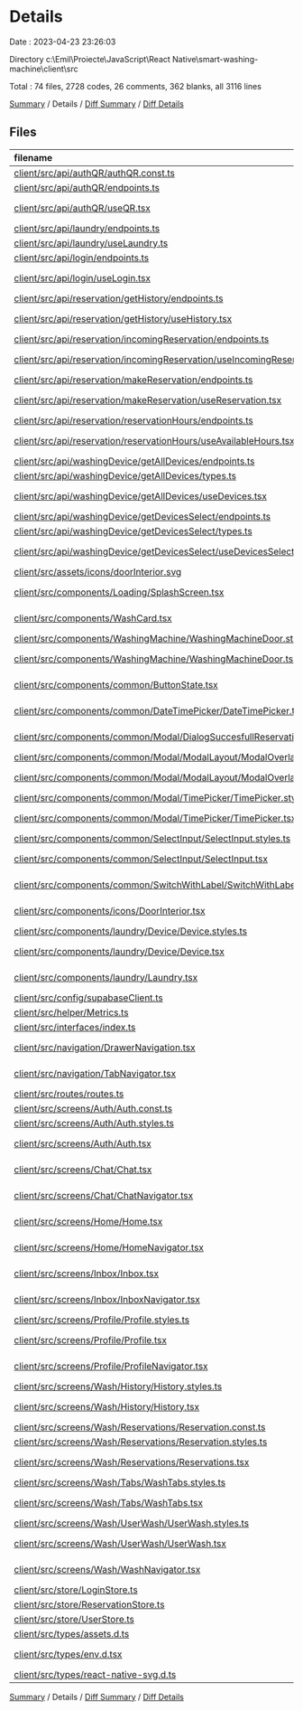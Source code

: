 # Details

Date : 2023-04-23 23:26:03

Directory c:\\Emil\\Proiecte\\JavaScript\\React Native\\smart-washing-machine\\client\\src

Total : 74 files,  2728 codes, 26 comments, 362 blanks, all 3116 lines

[Summary](results.md) / Details / [Diff Summary](diff.md) / [Diff Details](diff-details.md)

## Files
| filename | language | code | comment | blank | total |
| :--- | :--- | ---: | ---: | ---: | ---: |
| [client/src/api/authQR/authQR.const.ts](/client/src/api/authQR/authQR.const.ts) | TypeScript | 5 | 0 | 1 | 6 |
| [client/src/api/authQR/endpoints.ts](/client/src/api/authQR/endpoints.ts) | TypeScript | 26 | 0 | 3 | 29 |
| [client/src/api/authQR/useQR.tsx](/client/src/api/authQR/useQR.tsx) | TypeScript React | 17 | 0 | 2 | 19 |
| [client/src/api/laundry/endpoints.ts](/client/src/api/laundry/endpoints.ts) | TypeScript | 15 | 0 | 4 | 19 |
| [client/src/api/laundry/useLaundry.ts](/client/src/api/laundry/useLaundry.ts) | TypeScript | 26 | 0 | 5 | 31 |
| [client/src/api/login/endpoints.ts](/client/src/api/login/endpoints.ts) | TypeScript | 18 | 0 | 5 | 23 |
| [client/src/api/login/useLogin.tsx](/client/src/api/login/useLogin.tsx) | TypeScript React | 17 | 0 | 2 | 19 |
| [client/src/api/reservation/getHistory/endpoints.ts](/client/src/api/reservation/getHistory/endpoints.ts) | TypeScript | 16 | 0 | 4 | 20 |
| [client/src/api/reservation/getHistory/useHistory.tsx](/client/src/api/reservation/getHistory/useHistory.tsx) | TypeScript React | 21 | 0 | 2 | 23 |
| [client/src/api/reservation/incomingReservation/endpoints.ts](/client/src/api/reservation/incomingReservation/endpoints.ts) | TypeScript | 22 | 0 | 3 | 25 |
| [client/src/api/reservation/incomingReservation/useIncomingReservation.tsx](/client/src/api/reservation/incomingReservation/useIncomingReservation.tsx) | TypeScript React | 13 | 0 | 1 | 14 |
| [client/src/api/reservation/makeReservation/endpoints.ts](/client/src/api/reservation/makeReservation/endpoints.ts) | TypeScript | 16 | 1 | 4 | 21 |
| [client/src/api/reservation/makeReservation/useReservation.tsx](/client/src/api/reservation/makeReservation/useReservation.tsx) | TypeScript React | 19 | 0 | 3 | 22 |
| [client/src/api/reservation/reservationHours/endpoints.ts](/client/src/api/reservation/reservationHours/endpoints.ts) | TypeScript | 16 | 0 | 3 | 19 |
| [client/src/api/reservation/reservationHours/useAvailableHours.tsx](/client/src/api/reservation/reservationHours/useAvailableHours.tsx) | TypeScript React | 33 | 0 | 4 | 37 |
| [client/src/api/washingDevice/getAllDevices/endpoints.ts](/client/src/api/washingDevice/getAllDevices/endpoints.ts) | TypeScript | 18 | 0 | 4 | 22 |
| [client/src/api/washingDevice/getAllDevices/types.ts](/client/src/api/washingDevice/getAllDevices/types.ts) | TypeScript | 14 | 0 | 0 | 14 |
| [client/src/api/washingDevice/getAllDevices/useDevices.tsx](/client/src/api/washingDevice/getAllDevices/useDevices.tsx) | TypeScript React | 12 | 1 | 3 | 16 |
| [client/src/api/washingDevice/getDevicesSelect/endpoints.ts](/client/src/api/washingDevice/getDevicesSelect/endpoints.ts) | TypeScript | 17 | 0 | 4 | 21 |
| [client/src/api/washingDevice/getDevicesSelect/types.ts](/client/src/api/washingDevice/getDevicesSelect/types.ts) | TypeScript | 10 | 0 | 2 | 12 |
| [client/src/api/washingDevice/getDevicesSelect/useDevicesSelect.tsx](/client/src/api/washingDevice/getDevicesSelect/useDevicesSelect.tsx) | TypeScript React | 28 | 0 | 2 | 30 |
| [client/src/assets/icons/doorInterior.svg](/client/src/assets/icons/doorInterior.svg) | XML | 13 | 0 | 1 | 14 |
| [client/src/components/Loading/SplashScreen.tsx](/client/src/components/Loading/SplashScreen.tsx) | TypeScript React | 25 | 0 | 3 | 28 |
| [client/src/components/WashCard.tsx](/client/src/components/WashCard.tsx) | TypeScript React | 41 | 0 | 6 | 47 |
| [client/src/components/WashingMachine/WashingMachineDoor.styles.ts](/client/src/components/WashingMachine/WashingMachineDoor.styles.ts) | TypeScript | 21 | 0 | 3 | 24 |
| [client/src/components/WashingMachine/WashingMachineDoor.tsx](/client/src/components/WashingMachine/WashingMachineDoor.tsx) | TypeScript React | 25 | 0 | 4 | 29 |
| [client/src/components/common/ButtonState.tsx](/client/src/components/common/ButtonState.tsx) | TypeScript React | 30 | 0 | 4 | 34 |
| [client/src/components/common/DateTimePicker/DateTimePicker.tsx](/client/src/components/common/DateTimePicker/DateTimePicker.tsx) | TypeScript React | 34 | 1 | 8 | 43 |
| [client/src/components/common/Modal/DialogSuccesfullReservation/SuccessfulReservation.tsx](/client/src/components/common/Modal/DialogSuccesfullReservation/SuccessfulReservation.tsx) | TypeScript React | 70 | 3 | 13 | 86 |
| [client/src/components/common/Modal/ModalLayout/ModalOverlay.styles.ts](/client/src/components/common/Modal/ModalLayout/ModalOverlay.styles.ts) | TypeScript | 5 | 0 | 1 | 6 |
| [client/src/components/common/Modal/ModalLayout/ModalOverlay.tsx](/client/src/components/common/Modal/ModalLayout/ModalOverlay.tsx) | TypeScript React | 48 | 0 | 3 | 51 |
| [client/src/components/common/Modal/TimePicker/TimePicker.styles.ts](/client/src/components/common/Modal/TimePicker/TimePicker.styles.ts) | TypeScript | 23 | 1 | 4 | 28 |
| [client/src/components/common/Modal/TimePicker/TimePicker.tsx](/client/src/components/common/Modal/TimePicker/TimePicker.tsx) | TypeScript React | 194 | 4 | 16 | 214 |
| [client/src/components/common/SelectInput/SelectInput.styles.ts](/client/src/components/common/SelectInput/SelectInput.styles.ts) | TypeScript | 5 | 0 | 1 | 6 |
| [client/src/components/common/SelectInput/SelectInput.tsx](/client/src/components/common/SelectInput/SelectInput.tsx) | TypeScript React | 95 | 0 | 11 | 106 |
| [client/src/components/common/SwitchWithLabel/SwitchWithLabel.tsx](/client/src/components/common/SwitchWithLabel/SwitchWithLabel.tsx) | TypeScript React | 36 | 0 | 6 | 42 |
| [client/src/components/icons/DoorInterior.tsx](/client/src/components/icons/DoorInterior.tsx) | TypeScript React | 30 | 0 | 2 | 32 |
| [client/src/components/laundry/Device/Device.styles.ts](/client/src/components/laundry/Device/Device.styles.ts) | TypeScript | 15 | 0 | 3 | 18 |
| [client/src/components/laundry/Device/Device.tsx](/client/src/components/laundry/Device/Device.tsx) | TypeScript React | 111 | 1 | 10 | 122 |
| [client/src/components/laundry/Laundry.tsx](/client/src/components/laundry/Laundry.tsx) | TypeScript React | 54 | 0 | 7 | 61 |
| [client/src/config/supabaseClient.ts](/client/src/config/supabaseClient.ts) | TypeScript | 7 | 0 | 2 | 9 |
| [client/src/helper/Metrics.ts](/client/src/helper/Metrics.ts) | TypeScript | 8 | 0 | 4 | 12 |
| [client/src/interfaces/index.ts](/client/src/interfaces/index.ts) | TypeScript | 33 | 0 | 7 | 40 |
| [client/src/navigation/DrawerNavigation.tsx](/client/src/navigation/DrawerNavigation.tsx) | TypeScript React | 72 | 0 | 10 | 82 |
| [client/src/navigation/TabNavigator.tsx](/client/src/navigation/TabNavigator.tsx) | TypeScript React | 121 | 0 | 7 | 128 |
| [client/src/routes/routes.ts](/client/src/routes/routes.ts) | TypeScript | 5 | 0 | 2 | 7 |
| [client/src/screens/Auth/Auth.const.ts](/client/src/screens/Auth/Auth.const.ts) | TypeScript | 8 | 0 | 2 | 10 |
| [client/src/screens/Auth/Auth.styles.ts](/client/src/screens/Auth/Auth.styles.ts) | TypeScript | 8 | 0 | 4 | 12 |
| [client/src/screens/Auth/Auth.tsx](/client/src/screens/Auth/Auth.tsx) | TypeScript React | 161 | 1 | 14 | 176 |
| [client/src/screens/Chat/Chat.tsx](/client/src/screens/Chat/Chat.tsx) | TypeScript React | 10 | 0 | 3 | 13 |
| [client/src/screens/Chat/ChatNavigator.tsx](/client/src/screens/Chat/ChatNavigator.tsx) | TypeScript React | 15 | 0 | 4 | 19 |
| [client/src/screens/Home/Home.tsx](/client/src/screens/Home/Home.tsx) | TypeScript React | 54 | 0 | 6 | 60 |
| [client/src/screens/Home/HomeNavigator.tsx](/client/src/screens/Home/HomeNavigator.tsx) | TypeScript React | 55 | 0 | 5 | 60 |
| [client/src/screens/Inbox/Inbox.tsx](/client/src/screens/Inbox/Inbox.tsx) | TypeScript React | 6 | 0 | 3 | 9 |
| [client/src/screens/Inbox/InboxNavigator.tsx](/client/src/screens/Inbox/InboxNavigator.tsx) | TypeScript React | 15 | 0 | 5 | 20 |
| [client/src/screens/Profile/Profile.styles.ts](/client/src/screens/Profile/Profile.styles.ts) | TypeScript | 6 | 0 | 2 | 8 |
| [client/src/screens/Profile/Profile.tsx](/client/src/screens/Profile/Profile.tsx) | TypeScript React | 49 | 0 | 10 | 59 |
| [client/src/screens/Profile/ProfileNavigator.tsx](/client/src/screens/Profile/ProfileNavigator.tsx) | TypeScript React | 15 | 0 | 4 | 19 |
| [client/src/screens/Wash/History/History.styles.ts](/client/src/screens/Wash/History/History.styles.ts) | TypeScript | 6 | 0 | 1 | 7 |
| [client/src/screens/Wash/History/History.tsx](/client/src/screens/Wash/History/History.tsx) | TypeScript React | 78 | 0 | 6 | 84 |
| [client/src/screens/Wash/Reservations/Reservation.const.ts](/client/src/screens/Wash/Reservations/Reservation.const.ts) | TypeScript | 32 | 0 | 8 | 40 |
| [client/src/screens/Wash/Reservations/Reservation.styles.ts](/client/src/screens/Wash/Reservations/Reservation.styles.ts) | TypeScript | 9 | 0 | 3 | 12 |
| [client/src/screens/Wash/Reservations/Reservations.tsx](/client/src/screens/Wash/Reservations/Reservations.tsx) | TypeScript React | 225 | 1 | 20 | 246 |
| [client/src/screens/Wash/Tabs/WashTabs.styles.ts](/client/src/screens/Wash/Tabs/WashTabs.styles.ts) | TypeScript | 4 | 0 | 1 | 5 |
| [client/src/screens/Wash/Tabs/WashTabs.tsx](/client/src/screens/Wash/Tabs/WashTabs.tsx) | TypeScript React | 178 | 10 | 20 | 208 |
| [client/src/screens/Wash/UserWash/UserWash.styles.ts](/client/src/screens/Wash/UserWash/UserWash.styles.ts) | TypeScript | 6 | 0 | 2 | 8 |
| [client/src/screens/Wash/UserWash/UserWash.tsx](/client/src/screens/Wash/UserWash/UserWash.tsx) | TypeScript React | 161 | 2 | 20 | 183 |
| [client/src/screens/Wash/WashNavigator.tsx](/client/src/screens/Wash/WashNavigator.tsx) | TypeScript React | 20 | 0 | 6 | 26 |
| [client/src/store/LoginStore.ts](/client/src/store/LoginStore.ts) | TypeScript | 14 | 0 | 2 | 16 |
| [client/src/store/ReservationStore.ts](/client/src/store/ReservationStore.ts) | TypeScript | 59 | 0 | 7 | 66 |
| [client/src/store/UserStore.ts](/client/src/store/UserStore.ts) | TypeScript | 18 | 0 | 3 | 21 |
| [client/src/types/assets.d.ts](/client/src/types/assets.d.ts) | TypeScript | 4 | 0 | 1 | 5 |
| [client/src/types/env.d.tsx](/client/src/types/env.d.tsx) | TypeScript React | 5 | 0 | 1 | 6 |
| [client/src/types/react-native-svg.d.ts](/client/src/types/react-native-svg.d.ts) | TypeScript | 7 | 0 | 0 | 7 |

[Summary](results.md) / Details / [Diff Summary](diff.md) / [Diff Details](diff-details.md)